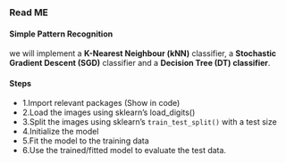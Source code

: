 ### Read ME

#### Simple Pattern Recognition
we will implement a **K-Nearest Neighbour (kNN)** classifier, a **Stochastic Gradient Descent (SGD)** classifier and a **Decision Tree (DT) classifier**.

#### Steps

* 1.Import relevant packages (Show in code)
* 2.Load the images using sklearn’s load_digits()
* 3.Split the images using sklearn’s `train_test_split()` with a test size
* 4.Initialize the model
* 5.Fit the model to the training data
* 6.Use the trained/fitted model to evaluate the test data.